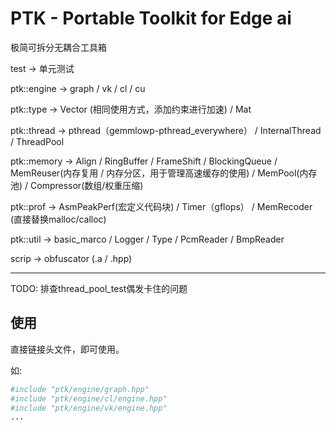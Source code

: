 # PTK - Portable Toolkit for Edge ai

极简可拆分无耦合工具箱

test -> 单元测试

ptk::engine -> graph / vk / cl / cu

ptk::type -> Vector (相同使用方式，添加约束进行加速) / Mat

ptk::thread -> pthread（gemmlowp-pthread_everywhere） / InternalThread / ThreadPool

ptk::memory -> Align / RingBuffer / FrameShift / BlockingQueue / MemReuser(内存复用 / 内存分区，用于管理高速缓存的使用) / MemPool(内存池) / Compressor(数组/权重压缩)

ptk::prof -> AsmPeakPerf(宏定义代码块) / Timer（gflops） / MemRecoder (直接替换malloc/calloc) 

ptk::util -> basic_marco / Logger / Type / PcmReader / BmpReader

scrip -> obfuscator (.a / .hpp)

---

TODO: 排查thread_pool_test偶发卡住的问题

## 使用

直接链接头文件，即可使用。

如:

```bash
#include "ptk/engine/graph.hpp"
#include "ptk/engine/cl/engine.hpp"
#include "ptk/engine/vk/engine.hpp"
...
```